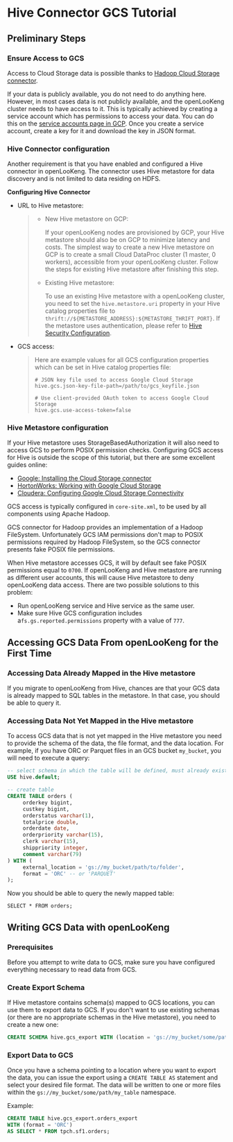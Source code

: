 
Hive Connector GCS Tutorial
===========================

Preliminary Steps
-----------------

### Ensure Access to GCS

Access to Cloud Storage data is possible thanks to [Hadoop Cloud Storage connector](https://cloud.google.com/dataproc/docs/concepts/connectors/cloud-storage).

If your data is publicly available, you do not need to do anything here. However, in most cases data is not publicly available, and the openLooKeng cluster needs to have access to it. This is typically achieved by creating a service account which has permissions to access your data.
You can do this on the [service accounts page in GCP](https://console.cloud.google.com/projectselector2/iam-admin/serviceaccounts).
Once you create a service account, create a key for it and download the key in JSON format.

### Hive Connector configuration

Another requirement is that you have enabled and configured a Hive connector in openLooKeng. The connector uses Hive metastore for data discovery and is not limited to data residing on HDFS.

**Configuring Hive Connector**

-   URL to Hive metastore:

    > -   New Hive metastore on GCP:
    >
    >     If your openLooKeng nodes are provisioned by GCP, your Hive metastore should also be on GCP to minimize latency and costs. The simplest way to create a new Hive metastore on GCP is to create a small Cloud DataProc cluster (1 master, 0 workers), accessible from your openLooKeng cluster. Follow the steps for existing Hive metastore after finishing this step.
    >
    > -   Existing Hive metastore:
    >
    >     To use an existing Hive metastore with a openLooKeng cluster, you need to set the `hive.metastore.uri` property in your Hive catalog properties file to `thrift://${METASTORE_ADDRESS}:${METASTORE_THRIFT_PORT}`. If the metastore uses authentication, please refer to [Hive Security Configuration](./hive-security.html).

-   GCS access:

    > Here are example values for all GCS configuration properties which can be set in Hive catalog properties file:
    >
    > ``` properties
    > # JSON key file used to access Google Cloud Storage
    > hive.gcs.json-key-file-path=/path/to/gcs_keyfile.json
    >
    > # Use client-provided OAuth token to access Google Cloud Storage
    > hive.gcs.use-access-token=false
    > ```

### Hive Metastore configuration

If your Hive metastore uses StorageBasedAuthorization it will also need to access GCS to perform POSIX permission checks. Configuring GCS access for Hive is outside the scope of this tutorial, but there are some
excellent guides online:

-   [Google: Installing the Cloud Storage connector](https://cloud.google.com/dataproc/docs/concepts/connectors/install-storage-connector)
-   [HortonWorks: Working with Google Cloud Storage](https://docs.hortonworks.com/HDPDocuments/HDP3/HDP-3.1.0/bk_cloud-data-access/content/gcp-get-started.html)
-   [Cloudera: Configuring Google Cloud Storage Connectivity](https://www.cloudera.com/documentation/enterprise/latest/topics/admin_gcs_config.html)

GCS access is typically configured in `core-site.xml`, to be used by all components using Apache Hadoop.

GCS connector for Hadoop provides an implementation of a Hadoop FileSystem. Unfortunately GCS IAM permissions don\'t map to POSIX permissions required by Hadoop FileSystem, so the GCS connector presents fake POSIX file permissions.

When Hive metastore accesses GCS, it will by default see fake POSIX permissions equal to `0700`. If openLooKeng and Hive metastore are running as different user accounts, this will cause Hive metastore to deny openLooKeng
data access. There are two possible solutions to this problem:

-   Run openLooKeng service and Hive service as the same user.
-   Make sure Hive GCS configuration includes a`fs.gs.reported.permissions` property with a value of `777`.

Accessing GCS Data From openLooKeng for the First Time
-----------------------------------------------

### Accessing Data Already Mapped in the Hive metastore

If you migrate to openLooKeng from Hive, chances are that your GCS data is already mapped to SQL tables in the metastore. In that case, you should be able to query it.

### Accessing Data Not Yet Mapped in the Hive metastore

To access GCS data that is not yet mapped in the Hive metastore you need to provide the schema of the data, the file format, and the data location. For example, if you have ORC or Parquet files in an GCS bucket
`my_bucket`, you will need to execute a query:

```sql
-- select schema in which the table will be defined, must already exist
USE hive.default;

-- create table
CREATE TABLE orders (
     orderkey bigint,
     custkey bigint,
     orderstatus varchar(1),
     totalprice double,
     orderdate date,
     orderpriority varchar(15),
     clerk varchar(15),
     shippriority integer,
     comment varchar(79)
) WITH (
     external_location = 'gs://my_bucket/path/to/folder',
     format = 'ORC' -- or 'PARQUET'
);
```

Now you should be able to query the newly mapped table:

    SELECT * FROM orders;

Writing GCS Data with openLooKeng
--------------------------

### Prerequisites

Before you attempt to write data to GCS, make sure you have configured everything necessary to read data from GCS.

### Create Export Schema

If Hive metastore contains schema(s) mapped to GCS locations, you can use them to export data to GCS. If you don\'t want to use existing schemas (or there are no appropriate schemas in the Hive metastore), you
need to create a new one:

```sql
CREATE SCHEMA hive.gcs_export WITH (location = 'gs://my_bucket/some/path');
```

### Export Data to GCS

Once you have a schema pointing to a location where you want to export the data, you can issue the export using a `CREATE TABLE AS` statement and select your desired file format. The data will be written to one or
more files within the `gs://my_bucket/some/path/my_table` namespace.

Example:

```sql
CREATE TABLE hive.gcs_export.orders_export
WITH (format = 'ORC')
AS SELECT * FROM tpch.sf1.orders;
```


